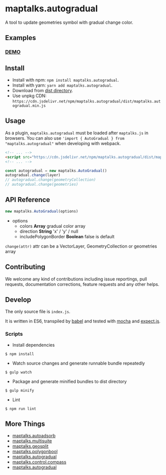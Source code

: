 # maptalks.autogradual

A tool to update geometries symbol with gradual change color.

## Examples

### [DEMO](https://cxiaof.github.io/maptalks.autogradual/demo/index.html)

## Install

-   Install with npm: `npm install maptalks.autogradual`.
-   Install with yarn: `yarn add maptalks.autogradual`.
-   Download from [dist directory](https://github.com/cXiaof/maptalks.autogradual/tree/master/dist).
-   Use unpkg CDN: `https://cdn.jsdelivr.net/npm/maptalks.autogradual/dist/maptalks.autogradual.min.js`

## Usage

As a plugin, `maptalks.autogradual` must be loaded after `maptalks.js` in browsers. You can also use `'import { AutoGradual } from "maptalks.autogradual"` when developing with webpack.

```html
<!-- ... -->
<script src="https://cdn.jsdelivr.net/npm/maptalks.autogradual/dist/maptalks.autogradual.min.js"></script>
<!-- ... -->
```

```javascript
const autogradual = new maptalks.AutoGradual()
autogradual.change(layer)
// autogradual.change(geometryCollection)
// autogradual.change(geometries)
```

## API Reference

```javascript
new maptalks.AutoGradual(options)
```

-   options
    -   colors **Array** gradual color array
    -   direction **String** 'x' / 'y' / null
    -   includePolygonBorder **Boolean** false is default

`change(attr)` attr can be a VectorLayer, GeometryCollection or geometries array

## Contributing

We welcome any kind of contributions including issue reportings, pull requests, documentation corrections, feature requests and any other helps.

## Develop

The only source file is `index.js`.

It is written in ES6, transpiled by [babel](https://babeljs.io/) and tested with [mocha](https://mochajs.org) and [expect.js](https://github.com/Automattic/expect.js).

### Scripts

-   Install dependencies

```shell
$ npm install
```

-   Watch source changes and generate runnable bundle repeatedly

```shell
$ gulp watch
```

-   Package and generate minified bundles to dist directory

```shell
$ gulp minify
```

-   Lint

```shell
$ npm run lint
```

## More Things

-   [maptalks.autoadsorb](https://github.com/cXiaof/maptalks.autoadsorb/issues)
-   [maptalks.multisuite](https://github.com/cXiaof/maptalks.multisuite/issues)
-   [maptalks.geosplit](https://github.com/cXiaof/maptalks.geosplit/issues)
-   [maptalks.polygonbool](https://github.com/cXiaof/maptalks.polygonbool/issues)
-   [maptalks.autogradual](https://github.com/cXiaof/maptalks.autogradual/issues)
-   [maptalks.control.compass](https://github.com/cXiaof/maptalks.control.compass/issues)
-   [maptalks.autogradual](https://github.com/cXiaof/maptalks.autogradual/issues)
